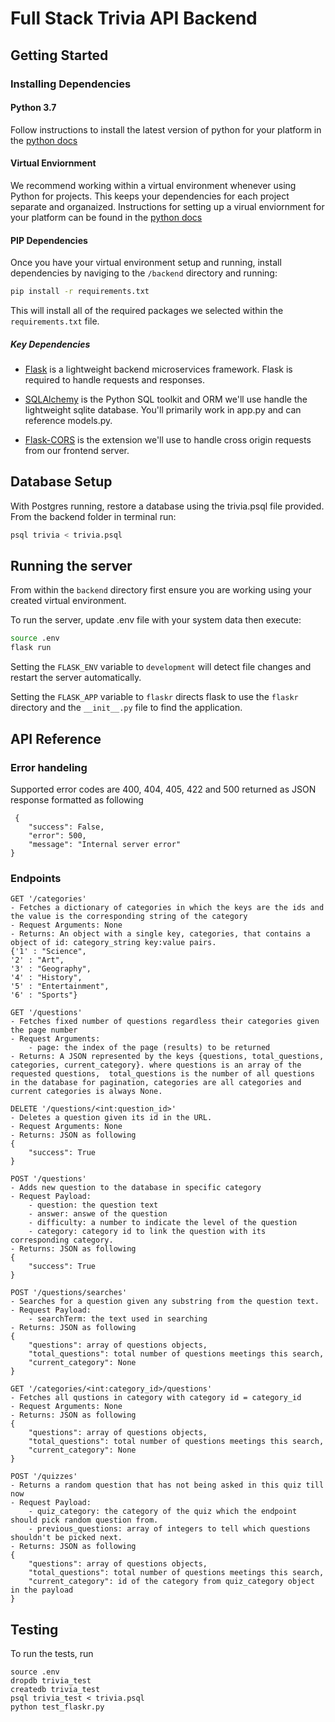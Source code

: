 # Full Stack Trivia API Backend

## Getting Started

### Installing Dependencies

#### Python 3.7

Follow instructions to install the latest version of python for your platform in the [python docs](https://docs.python.org/3/using/unix.html#getting-and-installing-the-latest-version-of-python)

#### Virtual Enviornment

We recommend working within a virtual environment whenever using Python for projects. This keeps your dependencies for each project separate and organaized. Instructions for setting up a virual enviornment for your platform can be found in the [python docs](https://packaging.python.org/guides/installing-using-pip-and-virtual-environments/)

#### PIP Dependencies

Once you have your virtual environment setup and running, install dependencies by naviging to the `/backend` directory and running:

```bash
pip install -r requirements.txt
```

This will install all of the required packages we selected within the `requirements.txt` file.

##### Key Dependencies

- [Flask](http://flask.pocoo.org/)  is a lightweight backend microservices framework. Flask is required to handle requests and responses.

- [SQLAlchemy](https://www.sqlalchemy.org/) is the Python SQL toolkit and ORM we'll use handle the lightweight sqlite database. You'll primarily work in app.py and can reference models.py. 

- [Flask-CORS](https://flask-cors.readthedocs.io/en/latest/#) is the extension we'll use to handle cross origin requests from our frontend server. 

## Database Setup
With Postgres running, restore a database using the trivia.psql file provided. From the backend folder in terminal run:
```bash
psql trivia < trivia.psql
```

## Running the server

From within the `backend` directory first ensure you are working using your created virtual environment.

To run the server, update .env file with your system data then execute:

```bash
source .env
flask run
```

Setting the `FLASK_ENV` variable to `development` will detect file changes and restart the server automatically.

Setting the `FLASK_APP` variable to `flaskr` directs flask to use the `flaskr` directory and the `__init__.py` file to find the application. 

## API Reference

### Error handeling

Supported error codes are 400, 404, 405, 422 and 500
returned as JSON response formatted as following

```
 {
    "success": False, 
    "error": 500,
    "message": "Internal server error"
}
```

### Endpoints
```
GET '/categories'
- Fetches a dictionary of categories in which the keys are the ids and the value is the corresponding string of the category
- Request Arguments: None
- Returns: An object with a single key, categories, that contains a object of id: category_string key:value pairs. 
{'1' : "Science",
'2' : "Art",
'3' : "Geography",
'4' : "History",
'5' : "Entertainment",
'6' : "Sports"}

GET '/questions'
- Fetches fixed number of questions regardless their categories given the page number
- Request Arguments:
    - page: the index of the page (results) to be returned
- Returns: A JSON represented by the keys {questions, total_questions, categories, current_category}. where questions is an array of the requested questions,  total_questions is the number of all questions in the database for pagination, categories are all categories and current categories is always None.

DELETE '/questions/<int:question_id>'
- Deletes a question given its id in the URL.
- Request Arguments: None
- Returns: JSON as following
{
    "success": True
}

POST '/questions'
- Adds new question to the database in specific category
- Request Payload:
    - question: the question text
    - answer: answe of the question
    - difficulty: a number to indicate the level of the question 
    - category: category id to link the question with its corresponding category.
- Returns: JSON as following
{
    "success": True
}

POST '/questions/searches'
- Searches for a question given any substring from the question text.
- Request Payload:
    - searchTerm: the text used in searching
- Returns: JSON as following
{
    "questions": array of questions objects,
    "total_questions": total number of questions meetings this search,
    "current_category": None
}

GET '/categories/<int:category_id>/questions'
- Fetches all qustions in category with category id = category_id
- Request Arguments: None
- Returns: JSON as following
{
    "questions": array of questions objects,
    "total_questions": total number of questions meetings this search,
    "current_category": None
}

POST '/quizzes'
- Returns a random question that has not being asked in this quiz till now
- Request Payload:
    - quiz_category: the category of the quiz which the endpoint should pick random question from.
    - previous_questions: array of integers to tell which questions shouldn't be picked next.
- Returns: JSON as following
{
    "questions": array of questions objects,
    "total_questions": total number of questions meetings this search,
    "current_category": id of the category from quiz_category object in the payload
}
```


## Testing
To run the tests, run
```
source .env
dropdb trivia_test
createdb trivia_test
psql trivia_test < trivia.psql
python test_flaskr.py
```